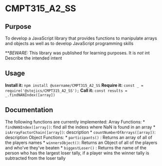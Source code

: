 # CMPT315_A2_SS

## Purpose
To develop a JavaScript library that provides functions to manipulate arrays and objects as well as to develop JavaScript programming skills

**_BEWARE:_ This library was published for learning purposes. It is _not_ int
Describe the intended intent
## Usage
**Install it:**
`npm install @username/CMPT315_A2_SS`
**Require it:**
`const _ = require('@stojics/CMPT315_A2_SS');`
**Call it:**
`const results = _.findNANIndex([array])`

## Documentation
The following functions are currently implemented:
Array Functions:
    * `findNANIndex([array])`: find all the indexs where NaN is found in an array
    * `isArrayFactorChain([array])`: description
    * `countNumberOfArrays([array])`: description
Object Functions:
    * `participants()` : Returns an array of all of the players names
    * `winnersObject()`: Returns an Object of all of the players and who've they've beaten
    * `biggestLoser()` : Returns the name of the person who has the largest loser tally, if a player wins the winner tally is subtracted from the loser tally
